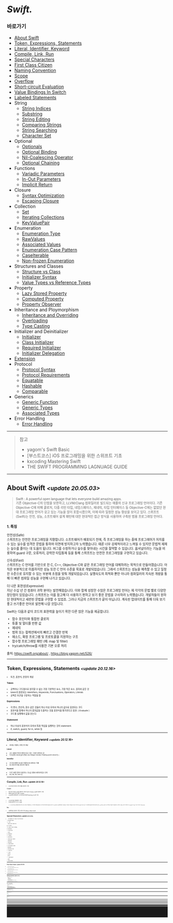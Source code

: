 # *Swift.*

### 바로가기

- [About Swift](#aboutswift)
- [Token, Expressions, Statements](#token)
- [Literal, Identifier, Keyword](#literal)
- [Compile, Link, Run](#compile)
- [Special Characters](#special)
- [First Class Citizen](#citizen)
- [Naming Convention](#naming)
- [Scope](#Scope)
- [Overflow](#overflowoperator)
- [Short-circuit Evaluation](#shortcircuit)
- [Value Bindings In Switch](#valuebindings)
- [Labeled Statements](#labeledstatements)
- String
	* [String Indices](#StringIndices)
	* [Substring](#Substring)
	* [String Editing](#StringEditing)
	* [Comparing Strings](#ComparingStrings)
	* [String Searching](#StringSearching)
	* [Character Set](#CharacterSet)
- Optional
	* [Optionals](#optional)
	* [Optional Binding](#optionalbinding)
	* [Nil-Coalescing Operator](#nil-coalescingoperator)
	* [Optional Chaining](#OptionalChaining)
- Functions
	* [Variadic Parameters](#VariadicParameters)
	* [In-Out Parameters](#In-OutParameters)
	* [Implicit Return](#ImplicitReturn)
- Closure
	* [Syntax Optimization](#SyntaxOptimization)
	* [Escaping Closure](#EscapingClosure)
- Collection
	* [Set](#Set)
	* [Iterating Collections](#IteratingCollections)
	* [KeyValuePair](#KeyValuePair)
- Enumeration
	* [Enumeration Type](#EnumerationType)
	* [RawValues](#RawValues)
	* [Associated Values](#AssociatedValues)	
	* [Enumeration Case Pattern](#EnumerationCasePattern)
	* [CaseIterable](#CaseIterable)
	* [Non-frozen Enumeration](#Non-frozenEnumeration)
- Structures and Classes
	* [Structure vs Class](#structvsclass)
	* [Initializer Syntax](#InitializerSyntax)
	* [Value Types vs Reference Types](#ValueTypesvsReferenceTypes)
- Property
	 * [Lazy Stored Property](#LazyStoredProperty)
	 * [Computed Property](#ComputedProperty)
	 * [Property Observer](#PropertyObserver)
- Inheritance and Ploymorphism
	 * [Inheritance and Overriding](#InheritanceandOverriding)
	 * [Overloading](#Overloading)
	 * [Type Casting](#TypeCasting)
- Initializer and Deinitializer
	 * [Initializer](#Initializer)
	 * [Class Initializer](#ClassInitializer)
	 * [Required Initializer](#RequiredInitializer)
	 * [Initializer Delegation](#InitializerDelegation)
- [Extension](#Extension)
- Protocol
	 * [Protocol Syntax](#ProtocolSyntax)
	 * [Protocol Requirements](#ProtocolRequirements)
	 * [Equatable](#Equatable)
	 * [Hashable](#Hashable)
	 * [Comparable](#Comparable)
- Generics
	 * [Generic Function](#GenericFunction)
	 * [Generic Types](#GenericTypes)
	 * [Associated Types](#AssociatedTypes)
- Error Handling
    * [Error Handling](#ErrorHandling)
---
> 참고
>* yagom's Swift Basic
>* [부스트코스] iOS 프로그래밍을 위한 스위프트 기초
>* kxcoding Mastering Swift
>* THE SWIFT PROGRAMMING LAGNUAGE GUIDE
----

## <a name="aboutswift"></a>About Swift *<small><update 20.05.03><small>*

> Swift : A powerful open language that lets everyone build amazing apps.<br>
기존 Objective-C의 단점을 보완하고, LLVM/Clang 컴파일러로 빌드되는 애플의 신규 프로그래밍 언어이다. 기존 Objective-C에 비해 클로저, 다중 리턴 타입, 네임스페이스, 제네릭, 타입 인터페이스 등 Objective-C에는 없었던 현대 프로그래밍 언어가 갖고 있는 기능을 많이 포함시켰으며, 이에 따라 일정한 성능 향상을 보이고 있다.
스위프트(Swift)는 안전, 성능, 소프트웨어 설계 패턴에 대한 현대적인 접근 방식을 사용하여 구축된 범용 프로그래밍 언어다.

### 1. 특징<br>

안전성(Safe)<br>
스위프트는 안전한 프로그래밍을 지향합니다. 소프트웨어가 배포되기 전에, 즉 프로그래밍을 하는 중에 프로그래머가 저지를 수 있는 실수를 엄격한 문법을 통하여 미연에 방지하고자 노력했습니다. 때론 너무 강제적이라고 느껴질 수 있지만 문법적 제재는 실수를 줄이는 데 도움이 됩니다. 버그를 수정하거나 실수를 찾아내는 시간을 절약할 수 있습니다. 옵셔널이라는 기능을 비롯하여 guard 구문, 오류처리, 강력한 타입통제 등을 통해 스위프트는 안전한 프로그래밍을 구현하고 있습니다.

신속성(Fast)<br>
스위프트는 C 언어를 기반으로 한 C, C++, Objective-C와 같은 프로그래밍 언어를 대체하려는 목적으로 만들어졌습니다.
아직은 부분적으로 미흡하지만 성능 또한 C 언어 수준을 목표로 개발되었습니다.
그래서 스위프트는 성능을 예측할 수 있고 일정한 수준으로 유지할 수 있는 부분에 초점을 맞춰 개발되었습니다.
실행속도의 최적화 뿐만 아니라 컴파일러의 지속된 개량을 통해 더 빠른 컴파일 성능을 구현해 나가고 있습니다.

더 나은 표현성(Expressive)<br>
지난 수십 년 간 컴퓨터 과학 분야는 발전해왔습니다.
이와 함께 성장한 수많은 프로그래밍 언어는 제 각각의 문법 별로 다양한 장단점이 있었습니다.
스위프트는 이를 참고해 더 사용하기 편하고 보기 좋은 문법을 구사하려 노력했습니다. 개발자들이 원하던 현대적이고 세련된 문법을 구현할 수 있었죠.
그러나 지금의 스위프트가 끝이 아닙니다. 계속된 업데이트를 통해 더욱 보기좋고 쓰기좋은 언어로 발전해 나갈 것입니다.

Swift는 다음과 같이 코드의 표현력을 높이기 위한 다른 많은 기능을 제공합니다.<br>
- 함수 포인터와 통합된 클로저
- 튜플 및 멀티플 반환 값
- 제네릭
- 범위 또는 컬렉션에서의 빠르고 간결한 반복
- 메소드, 확장 프로그램 및 프로토콜을 지원하는 구조
- 함수형 프로그래밍 패턴 (예: map 및 filter)
- try/catch/throw를 사용한 기본 오류 처리

출처: https://swift.org/about/ , https://blog.yagom.net/526/

---
## <a name="token"></a>Token, Expressions, Statements *<small><update 20.12.16><small>*
- 토큰, 표현식, 문장의 개념

#### Token

-   공백이나 구두점으로 분리할 수 없는 가장 기본적인 요소, 가장 작은 요소. 원자와 같은 것
-   token의 종류로는 Identifiers, Keywords, Punctuations, Operators, Literals
-   공백은 토큰을 구분하는 역할을 함

#### Expressions

-   각 변수, 연산자, 함수 같은 것들이 하나 이상 모여서 하나의 값으료 표현되는 코드
-   표현식을 통해서 하나의 결과값을 도출하는 것을 표현식을 평가한다고 표현. ( Evaluate )
- 코드를 실행해서 값을 얻는다.

#### Statement

-   하나 이상의 표현식이 모여서 특정 작업을 실행하는 것이 statement.
-   if, switch, guard, for in, while 등

----
## <a name="literal"></a>**Literal, Identifier, Keyword** *<small><update 20.12.16><small>*
- 리터럴, 식별자, 키워드의 개념

#### Literal

- 코드 내에서 의미가 변하지 않고 있는 그대로 사용되는 값
- 각 자료형 Literal 들이 존재 ( ex) Integer Literals, Floating-point Literal 등 )

#### Identifier

- 코드에 포함된 요소를 구별하는데 사용되는 이름
- ex) 변수의 이름, 함수의 이름 등

#### Keyword

- 프로그래밍 언어가 제공하는 기능을 위해서 예약되어있는 단어
- ex) var, let, func 등

---
## <a name="compile"></a>**Compile, Link, Run** *<small><update 20.12.16><small>*
- 소스코드를 작성하고 프로그램을 생성하는 과정

#### Compile
- 텍스트로 작성한 code를 컴퓨터가 이해 가능한 0,1 binary code로 바꿔주는 과정
- 변환에 필요한 프로그램이 compiler
- xcode에서 컴파일러는 소스코드를 분석할 때 warning, error로 구분.

#### Link
- 소스코드들을 연결해주는 과정
- 링크를 담당하는 도구는 Linker

>소스코드를 컴파일하면 바이너리 코드로 변환되고, 거기에 프레임워크나 라이브러리에 포함된 코드가 Link되고 실행파일이 생성됨. 이러한 과정을 하나로 묶어서 build 라고 함. 이 과정에 필요에 따라 정적 분석, unitTest 같은 부가적인 작업이 포함되는 경우도 있음. 여기 까지가 Compile Time 이고 이후는 Runtime

#### Run
- 실행파일을 생성하는 방법 크게 두가지 debug, release mode
---
## <a name="special"></a>**Special Characters** *<small><update 20.12.18><small>*

- 프로그래밍에서 자주 사용되는 특수문자 영문 명칭

! : Exclamation Mark

// ~ : Tilde

` : Grave Accent / Back Tick

@ : At Symbol

// # : Sharp / Pound / Hashtag

$ : Dollar Sign

% : Percent Sign

^ : Carrot

& : Ampersand

// *   : Asterisk

() : Parentheses

// -   Minus Sign / Hyphen

_ : Underscore

= : Equal Sign

[ ] : Square Bracket

{} : Curly Bracket / Brace

\ : Backslash

| : Vertical Bar / Pipe

// ; : Semicolon

// : : Colon

, : Comma

. : Period

<> : Angle Bracket

/ : Slash

? : Question Mark


---
## <a name="citizen"></a>First Class Citizen *<small><update 20.12.18><small>*
- First Class Citizen 주요 특징

1. can be stored in variables and data structures
- 상수와 변수에 저장할 수 있다.
2. can be passed as a parameter to a function
- 파라미터로 전달할 수 있다.
3. can be returned as the result of a function
- 함수에서 리턴할 수 있다.
---
## <a name="naming"></a>Naming Convention *<small><update 20.12.19><small>*
- Naming Convention of Swift

- Camel Case
	* UpperCamelCase
	* lowerCamelCase
- UpperCamelCase 사용하는 경우
	* Class, Structure, Enumeration, Extension, Protocol
- lowerCamelCase 사용하는 경우
	* variable, constant, function, property, method, parameter
---
## <a name="scope"></a>Scope *<small><update 20.12.19><small>*
- 전역범위, 지역범위, 선언된 위치에 따른 접근 가능성 변화

- Global Scope
- Local or Nested Scope

Scope Rules
1. 동일한 범위에 있는 변수와 상수에 접근할 수 있다.
2. 동일한 범위에서는 이전에 선언되어있는 변수와 상수에 접근할 수 있다.
3. local scope 에서는 상위 스코프에 선언되어있는 변수와 상수에 접근할 수 있다.
4. 상위 스코프에서는 하위 스코프에 선언되어있는 변수와 상수에 접근할 수 없다.
5. 서로 다른 범위에 동일한 이름이 존재한다면 가장 인접한 범위에 있는 이름을 사용한다.

---
## <a name="overflow"></a>Overflow Operator *<small><update 20.12.20><small>*

- Swift 는 Operator 에서 Overflow 를 허용하지 않음.
- 그래서 Overflow를 허용해야 하는 상황에서 Overflow Operator 로 따로 처리를 해줘야함.

```swift
let a: Int8 = Int8.max
let b: Int8 = a &+ 1 // -128

let c: Int8 = Int8.min
let d: Int8 = c &- 1 // 127

let e: Int8 = Int8.max &* 2 // -2
```
---
## <a name="shortcircuit"></a>Short-circuit Evaluation *<small><update 20.12.20><small>*
- Swift 가 조건식을 평가하는 방법

```swift
var a = 1
var b = 1

func updateLeft() -> Bool {
    a += 1
    return true
}

func updateRight() -> Bool {
    b += 1
    return true
}

if updateLeft() || updateRight() {
    // 왼쪽이 이미 true 이기 때문에 오른쪽은 리턴하지 않음
    // 따라서 a = 2 , b = 1 의 결과값이 나옴.
    // 이것이 단락 평가 (Short-circuit Evaluation)
}

if updateLeft() && updateRight() {
    // 왼쪽이 false 일 경우 거기서 평가를 끝내고 오른쪽은 리턴하지 않음.
    // 따라서 a = 2, b = 1 의 결과값이 나옴.
}

a
b

```
---
## <a name="valuebindings"></a>Value Bindings In Switch *<small><update 20.12.22><small>*
- switch 문에서의 Value Binding Pattern
- 특정 x, y 값을 각각 다른 case에 정의하고 그 정의된 상수를 또 다른 case에서 사용
```swift
let a = 1
switch a {
case let value where value < 100:
    print(value)
default:
    break
}

let point = (1, 2)
switch point {
case let (x, y):
    print(x, y)
case (let x, let y):
    print(x, y)
case (let x, var y):
    print(x, y)
case let(x, _):
    print(x)
}

let anotherPoint = (2, 0)
switch anotherPoint {
case (let x, 0):
    print("on the x-axis with an x value of \(x)")
case (0, let y):
    print("on the y-axis with a y value of \(y)")
case let (x, y):
    print("somewhere else at (\(x), \(y))")
}
// Prints "on the x-axis with an x value of 2"
```
---
## <a name="labeledstatements"></a>Labeled Statements *<small><update 20.12.25><small>*
- for 문, switch 문등에 lable 이름을 넣어 특정 구문을 실행하는 구문으로 사용이 가능.

```swift
outer: for i in 1...3 {
    print("OUTER LOOP", i)
    
    for j in 1...3 {
        print(" inner loop", j)
        
        break outer
    }
}
//OUTER LOOP 1
// inner loop 1

```
---
## <a name="StringIndices"></a>String Indices *<small><update 20.12.29><small>*
- 문자열 인덱스로 특정 문자의 위치를 표현하는 방법
```swift
let str = "Swift"

let firstCh = str[str.startIndex]
print(firstCh)

let lastCharIndex = str.index(before: str.endIndex) // 정수의 경우 -1로 구할 수 있지만 문자의 경우 이 메소드를 사용해야 함.
let lastCh = str[lastCharIndex]
print(lastCh)

let secondCharIndex = str.index(after: str.startIndex)
let secondCh = str[secondCharIndex]
print(secondCh)

let thirdCharStartIndex = str.index(str.startIndex, offsetBy: 2) // 이 메소드를 사용하면 정수처럼 접근 가능.
let thirdStartCh = str[thirdCharStartIndex]
print(thirdStartCh)

let thirdCharEndIndex = str.index(str.endIndex, offsetBy: -3)
let thirdEndCh = str[thirdCharEndIndex]
print(thirdEndCh)
```
---
## <a name="Substring"></a>Substring *<small><update 20.12.29><small>*
- 문자열을 처리할 때 메모리를 절약하기 위해 사용.
- Substring은 값을 읽기만 할 때는 원본 문자열의 메모리를 공유하고, 값을 변경하는 시점에만 새로운 메모리를 생성.

```swift
let str = "Hello, Swift"
let l = str.lowercased()

var first = str.prefix(1)
first

first.insert("!", at: first.endIndex)
str
first

let newStr = String(str.prefix(1)) // 새로운 메모리 생성

// MARK: 특정 범위 추출
let s = str[..<str.index(str.startIndex, offsetBy: 2)]

str[str.index(str.startIndex, offsetBy: 2)...]

let lower = str.index(str.startIndex, offsetBy: 2)
let upper = str.index(str.startIndex, offsetBy: 5)
str[lower ... upper]
```
---
## <a name="StringEditing"></a>String Editing *<small><update 20.12.31><small>*
- 추가
```swift
// 추가의 경우 append, appending, insert 등이 사용
var str = "Hello"
str.append(", ") // append 는 원본 값을 수정
str

let s = str.appending("Swift") // appending은 새로운 메모리 생성
str
s

s.appending("!!")

"File size is ".appendingFormat("%.1f", 12.3456)

var str2 = "Hello Swift"

str2.insert(contentsOf: ", ", at: str.index(str.startIndex, offsetBy: 5))

if let sIndex = str2.firstIndex(of: "S") {
    str2.insert(contentsOf: "Awesome ", at: sIndex)
}

str2
str2.appending("!!")
```
- 수정
```swift
// 문자열 수정
var str = "Hello, Objective-C"

if let range = str.range(of: "Objective-C") {
    str.replaceSubrange(range, with: "Swift") // replace 의 경우 원본 값 수정
    
    str
}

if let range = str.range(of: "Hello") {
    let s = str.replacingCharacters(in: range, with: "Hi!") // replacing 의 경우 새로운 메모리 생성
    
    s
    str
}

var s = str.replacingOccurrences(of: "Swift", with: "Awesome Swift!")
s = str.replacingOccurrences(of: "swift", with: "Awesome Swift!") // 대소문자 구분함.
s = str.replacingOccurrences(of: "swift", with: "Awesome Swift!", options: [.caseInsensitive]) // 옵션으로 구분 안하게
```
- 삭제
```swift
// 문자열 삭제
var str = "Hello, Awesome Swift!!!"

let lastCharIndex = str.index(before: str.endIndex)
var removed = str.remove(at: lastCharIndex)

removed
str

removed = str.removeFirst()
removed
str

str.removeFirst(2)
str

str.removeLast()
str

str.removeLast(2)
str

if let removeRange = str.range(of: "Awesome") {
    str.removeSubrange(removeRange)
    str
}

str.removeAll() // 파라미터 없이 삭제하면 메모리 공간까지 삭제
str

str.removeAll(keepingCapacity: true) // 메모리 공간을 삭제하지 않음.

str = "Hello, Awesome Swift!!!"

var substr = str.dropLast() // drop 은 원본과 메모리 공유 ( 그래서 타입이 Substring )
str

substr = str.dropLast(3)

substr = str.drop { (ch) -> Bool in
    return ch != ","
}
substr
```
---
## <a name="ComparingStrings"></a>Comparing Strings *<small><update 20.01.02><small>*
- compare, prefix, suffix, 대소문자
```swift
let largeA = "Apple"
let smallA = "apple"
let b = "Banana"

largeA == smallA
largeA != smallA

largeA < smallA
largeA < b
smallA < b

largeA.compare(smallA) == .orderedSame
largeA.compare(smallA) == .orderedAscending
largeA.compare(smallA) == .orderedDescending

largeA.caseInsensitiveCompare(smallA) == .orderedSame

largeA.compare(smallA, options: [.caseInsensitive]) == .orderedSame

let str = "Hello, Swift Programming!"
let prefix = "Hello"
let suffix = "Programming!"

str.hasPrefix(prefix)
str.lowercased().hasPrefix(prefix.lowercased())
str.hasSuffix(suffix)
```
---
## <a name="StringSearching"></a>String Searching *<small><update 20.01.02><small>*
- contains, range, commonPrefix
```swift
let str = "Hello, Swift"

str.contains("Swift")
str.lowercased().contains("swfit")

str.range(of: "Swift")
str.range(of: "swift", options: [.caseInsensitive])

let str2 = "Hello, Programming"
let str3 = str2.lowercased()

var common = str.commonPrefix(with: str2) // 공통된 접두어

common = str.commonPrefix(with: str3)
str.commonPrefix(with: str3, options: [.caseInsensitive])
str3.commonPrefix(with: str, options: [.caseInsensitive])
```
---
## <a name="CharacterSet"></a>Character Set *<small><update 20.01.02><small>*

```swift
let a = CharacterSet.uppercaseLetters

let b = a.inverted

var str = "loRem Ipsum"
var charSet = CharacterSet.uppercaseLetters

if let range = str.rangeOfCharacter(from: charSet) {
    print(str.distance(from: str.startIndex, to: range.lowerBound))
}

if let range = str.rangeOfCharacter(from: charSet, options: [.backwards]) {
    print(str.distance(from: str.startIndex, to: range.lowerBound))
}

str = " A p p l e "
charSet = .whitespaces // 처음과 끝부분의 공백 제거

let trimmed = str.trimmingCharacters(in: charSet) // 문자열에서 해당 옵션에 해당하는 부분 삭제
print(trimmed)

var editTarget = CharacterSet.uppercaseLetters

editTarget.insert("#")
editTarget.insert(charactersIn: "~!@")

editTarget.remove("A")
editTarget.remove(charactersIn: "BCD")

let customCharSet = CharacterSet(charactersIn: "@.")
let email = "userId@example.com"

let components = email.components(separatedBy: customCharSet)
// print -> ["userId", "example", "com"]
```

---
## <a name="optional"></a>Optionals *<small><update 20.12.25><small>*
- 값을 가지지 않아도 되는 형식

```swift
let str: String = "Swift" // Non-Optional
let optionalStr: String? = nil // Optional \(String)

let a: Int? = nil

let b = a // b 의 type => Optional Int

// Forced Unwrapping

var num: Int? = nil

num = 123

print(num!)

num = nil

//print(num!) // fatal error

if num != nil {
    print(num!)
}

num = 123

let before = num // Optional Int
let after = num! // Int
```
- Forced Unwrapping은 매우 위험한 코드이니 특수한 상황이 아닌이상 최대한 사용하면 안된다. ( 값이 없는 경우 앱이 터져버림.)
---
## <a name="optionalbinding"></a>Optional Binding *<small><update 20.12.25><small>*
- 안전한 Unwrapping

```swift
var num: Int? = nil

if let num = num {
    print(num)
} else {
    print("empty")
}

var str: String? = "str"

guard let str = str else {
    fatalError()
}

let a: Int? = 12
let b: String? = "str"

if let num = a, let str = b, str.count < 5 { // 하나라도 바인딩이 실패하면 구문 동작 안함
    print(num, str)
} else {
    fatalError()
}
```
---
## <a name="nil-coalescingoperator"></a>Nil-Coalescing Operator *<small><update 20.12.25><small>*

- 간단한 이항 연산자로 nil 값 피하기

```swift
var msg = ""
var input: String? = "Swift"

if let inputName = input {
    msg = "Hello, " + inputName
} else {
    msg = "Hello, Stranger"
}

print(msg)

var str = "Hello, " + (input != nil ? input! : "Stranger")
print(str)

//input = nil
str = "Hello, " + (input ?? "Stranger")
print(str)

```
---
## <a name="OptionalChaining"></a>Optional Chaining *<small><update 20.12.25><small>*
- 옵셔널을 연달아서 호출하기
- 옵셔널 체이닝의 결과는 항상 옵셔널이다
- 옵셔널 표현식이 하나라도 포함되면 옵셔널로 리턴된다.
- 옵셔널 체이닝에 포함된 표현식 중에서 하나라도 nil을 리턴한다면 나중의 표현식을 평가하지 않고 바로 nil을 리턴한다

```swift
import UIKit

struct Contacts {
    var email: [String : String]?
    var address: String?
    
    func printAddress() {
        return print(address ?? "no address")
    }
}

struct Person {
    var name: String
    var contacts: Contacts?
    
    init(name: String, email: String) {
        self.name = name
        contacts = Contacts(email: ["Home" : email], address: "Seoul")
    }
    
    func getContacts() -> Contacts? {
        return contacts
    }
}

var p = Person(name: "James", email: "swfit@example.com")
let a = p.contacts?.address

var optionalP: Person? = Person(name: "James", email: "swfit@example.com")
let b = optionalP?.contacts?.address
b

optionalP = nil
let c = optionalP?.contacts?.address
c

p.getContacts()?.address

let f: (() -> Contacts?)? = p.getContacts

f?()?.address // 함수나 메소드가 리턴하는 옵셔널 값에 접근할때는 괄호 앞뒤에 ?

let d = p.getContacts()?.printAddress() // optional void

if let _ = p.getContacts()?.printAddress() {
    
}

let e = p.contacts?.email?["Home"]

p.contacts?.email?["Home"]?.count

p.contacts?.address = "Daegu"
p.contacts?.address

optionalP?.contacts?.address = "Daegu"
optionalP?.contacts?.address

---
// optional pattern

let a: Int? = 0

let b: Optional<Int> = 0

if a == nil {
    
}

if a == .none {
    
}

if a == 0 {
    
}

if a == .some(0) {
    
}

if let x = a {
    print(x)
}

if case .some(let x) = a {
    print(x)
}

if case let x? = a {
    print(x)
}

let list: [Int?] = [0, nil, nil, 3, nil, 5]

for item in list {
    guard let x = item else {
        continue
    }
    print(x)
}

for case let x? in list {
    print(x)
}

```
---
## <a name="VariadicParameters"></a>Variadic Parameters *<small><update 20.12.26><small>*
- 하나의 파라미터로 두개이상의 인자를 전달할 수 있다.
- 인자는 배열의 형태로 전달 된다.
- 가변 파라미터는 개별 함수마다 하나씩만 선언할 수 있음.
- 가변 파라미터는 기본값을 가질 수 없음.

```swift
func printSum(of nums: Int...) {
    var sum = 0
    for num in nums {
        sum += num
    }
    print(sum)
}

printSum(of: 1, 2, 3)
printSum(of: 1, 2, 3, 4, 5)
```
---
## <a name="In-OutParameters"></a>In-Out Parameters *<small><update 20.12.26><small>*
- copyIn, copyOut 방식으로 동작
- 함수 내부에서 값을 변경할 수 있음.
- 상수, 리터럴, 기본 값, 가변 파라미터 불가

```swift
var num1 = 12
var num2 = 34

func swapNumber(_ a: inout Int, with b: inout Int) {
    let tmp = a
    a = b
    b = tmp
}

num1
num2

swapNumber(&num1, with: &num2)

num1 // 34
num2 // 12
```
---
## <a name="ImplicitReturn"></a>Implicit Return *<small><update 20.12.27><small>*
- 함수안의 하나의 포현식만 있는 경우 return을 생략 해줘도 된다.
- closure, method, subscript 등에서도 동일하게 사용

```swift
func add(a: Int, b: Int) -> Int {
	// return a + b Explicit Return
    a + b	// Implicit Return
    // print(a + b) 표현식이 두개 이상인 경우 에러
}

add(a: 1, b: 2)
```
---
## <a name="SyntaxOptimization"></a>Syntax Optimization *<small><update 20.12.28><small>*
- Swift는 최대한 단순하게 작성하는 것을 선호.
- 문법 최적화 규칙
1. 파라미터와 리턴형을 생략할 수 있다.
2. 파라미터 이름은 인자 이름 축약 (Shorthand Arguments Names)로 대체 ( 이 경우 파라미터 이름과 in keyward는 생략 )
3. 단일 리턴문인 경우 Implicit Return ( return keyward 생략 )
4. 인라인 클로저에서 후위 클로저로 변경
5. 괄호 사이에 파라미터가 더이상 없다면 괄호를 생략

```swift
let products = [
   "MacBook Air", "MacBook Pro",
   "iMac", "iMac Pro", "Mac Pro", "Mac mini",
   "iPad Pro", "iPad", "iPad mini",
   "iPhone Xs", "iPhone Xr", "iPhone 8", "iPhone 7",
   "AirPods",
   "Apple Watch Series 4", "Apple Watch Nike+"
]

var proModels = products.filter { (name: String) -> Bool in
    return name.contains("pro")
}

products.filter {
    $0.contains("pro")
}

proModels.sort { (lhs: String, rhs: String) -> Bool in
    return lhs.caseInsensitiveCompare(rhs) == .orderedDescending
}

proModels.sort {
    $0.caseInsensitiveCompare($1) == .orderedDescending
}
```
---
## <a name="EscapingClosure"></a>Escaping Closure *<small><update 20.12.28><small>*
- 시작 시점과 종료 시점이 특정되지 않음.
- 함수가 종료 된 뒤에 closure를 실행하려면 escaping 해줘야 함.

```swift
// Non Escaping
func performNonEscaping(closure: () -> ()) {
    print("start")
    closure()
    print("end")
}

performNonEscaping {
    print("closure")
}

// Escaping
func performEscaping(closure: @escaping () -> ()) {
    print("start")
    
    var a = 12
    
    DispatchQueue.main.asyncAfter(deadline: .now() + 3) {
        closure()
        a = 13
        print(a)
    }
    
    print("end")
}

performEscaping {
    print("closure")
}
```
---
## <a name="Set"></a>Set *<small><update 21.01.12><small>*
- 검색속도가 중요한 경우에 배열대신 사용
- 배열과 달리 인덱스를 사용하지않고, 정렬되어있지 않음.
- 중복된 요소를 허용하지않음.
- Hashing 알고리즘을 사용하기 때문에 속도가 빠름

```swift
let set: Set<Int> = [1, 2, 2, 3, 3, 3]
set.count

set.contains(1)

var words = Set<String>()

var insertResult = words.insert("Swift")
insertResult.inserted // true
insertResult.memberAfterInsert

insertResult = words.insert("Swift")
insertResult.inserted // false
insertResult.memberAfterInsert

var updateResult = words.update(with: "Swift")
updateResult

updateResult = words.update(with: "Apple")
updateResult // nil -> nil로 리턴되면 insert, 값으로 리턴되면 update

var value = "Swift"
value.hashValue

updateResult = words.update(with: value)
updateResult

value = "Hello"

updateResult = words.update(with: value)
updateResult

struct SampleData: Hashable {
    var hashValue: Int = 123
    var data: String
    
    init(_ data: String) {
        self.data = data
    }
    
    static func == (lhs: SampleData, rhs: SampleData) -> Bool {
        return lhs.hashValue == rhs.hashValue
    }
}

var sampleSet = Set<SampleData>()
// 새로운 요소로 추가
var data = SampleData("Swift")
data.hashValue

var r = sampleSet.insert(data)
r.inserted
r.memberAfterInsert
sampleSet

data.data = "Hello"
data.hashValue

r = sampleSet.insert(data)
r.inserted
r.memberAfterInsert
sampleSet // data -> "Swift"

sampleSet.update(with: data)
sampleSet // data -> "Hello" 로 update

var a: Set = [1, 2, 3, 4, 5, 6, 7, 8, 9]
var b: Set = [1, 3, 5, 7, 9]
var c: Set = [2, 4, 6, 8, 10]
let d: Set = [1, 7, 5, 9, 3]

// 부분집합, 진부분집합
a.isSubset(of: a) // 부분집합
a.isStrictSubset(of: a) // 진부분집합

b.isSubset(of: a)
b.isStrictSubset(of: a)

// 상위집합
a.isSuperset(of: a)
a.isStrictSuperset(of: a)

a.isSuperset(of: b)
a.isStrictSuperset(of: b)

a.isSuperset(of: c)
a.isStrictSuperset(of: c)

// 교집합
a.isDisjoint(with: b) // false 일 경우에 교집합.
a.isDisjoint(with: c)
b.isDisjoint(with: c)

// 집합연산
a = [1, 2, 3, 4, 5, 6, 7, 8, 9]
b = [1, 3, 5, 7, 9]
c = [2, 4, 6, 8, 10]

// 합집합
var result = b.union(c)

result = b.union(a)

b.formUnion(c) // 원본 변경

a = [1, 2, 3, 4, 5, 6, 7, 8, 9]
b = [1, 3, 5, 7, 9]
c = [2, 4, 6, 8, 10]

// 교집합
result = a.intersection(b)
result = c.intersection(b)

a.formIntersection(b)

b.formIntersection(c)

a = [1, 2, 3, 4, 5, 6, 7, 8, 9]
b = [1, 3, 5, 7, 9]
c = [2, 4, 6, 8, 10]

// 여집합
result = a.symmetricDifference(b)
result = c.symmetricDifference(b)

a.formSymmetricDifference(b)

a = [1, 2, 3, 4, 5, 6, 7, 8, 9]
b = [1, 3, 5, 7, 9]
c = [2, 4, 6, 8, 10]

// 차집합
result = a.subtracting(b)
a.subtract(b) // 원본 변경

```

---
## <a name="IteratingCollections"></a>Iterating Collections *<small><update 21.01.13><small>*
- collection 열거
- for-in 과 forEach 의 차이점?
- for-in은 Swift가 제공하는 built-in 함수
- forEach는 collection에서 제공하는 기능이며 closure 방식으로 사용
- 그렇기 때문에, forEach는 break, continue 문 사용 불가
- forEach 에서 클로저 내 return을 사용하는 경우, 밖의 스코프에는 영향을 주지 않고 오직 현재 호출 클로저만 빠져나간다

```swift
// for-in
var arr = [1, 2, 3]
for num in arr {
    print(num)
}

var set: Set = [1, 2, 3]
for num in set.sorted() {
    print(num)
}

var dict = ["A" : 1, "B" : 2, "C" : 3]
for (key, value) in dict.sorted(by: < ) {
    print(key, value)
}

// forEach
arr.forEach { (num) in
    print(num)
}

set.forEach { (num) in
    print(num)
}

dict.forEach { (elem) in
    print(elem.key, elem.value)
}

func withForIn() {
    print(#function)
    for num in arr {
        print(num)
    }
    break
    return
}

func withForEach() {
    print(#function)
    arr.forEach { (num) in
        print(num)
    }
    
    return
}

withForIn()
withForEach()
```
---
## <a name="KeyValuePair"></a>KeyValuePair *<small><update 21.01.14><small>*
- Swift가 제공하는 경량 collection
- 딕셔너리에서 키값은 반드시 해셔블 프로토콜을 채용한 타입만 사용해야함, 동일한 키를 한번만 저장할 수 있음, 정렬 x
- 키형식의 제한이 없음. 동일한 키를 두번이상 저장하는것도 가능, 저장한 순서를 유지, 접근할 때 키로 접근하는 딕셔너리와 달리 인덱스로 접근.
- 순서가 중요한 경우에 딕셔너리대신 사용 ( 그냥 딕셔너리 쓰고 소트하면 되지 않낭? )

```swift
let words: KeyValuePairs = ["A" : "Apple", "B" : "Banana", "C": "City"]

words[0]
words[0].key
words[0].value

for elem in words {
    print(elem)
}

words.forEach { (elem) in
    print(elem)
}
```
----
## <a name="EnumerationType"></a>Enumeration Type *<small><update 21.01.21><small>*
- 열거형은 독립적인 자료형
- 열거형은 코드의 가독성과 안전성을 높여줌

```swift
enum Alignment {
    case left
    case right
    case center
}

Alignment.left

var textAlignment = Alignment.center

textAlignment = .right

switch textAlignment {
case .left:
    print("left")
case .right:
    print("left")
case .center:
    print("left")
}
```
---
## <a name="RawValues"></a>RawValues *<small><update 21.01.21><small>*
- enum에 원시값을 지정해줄 수 있음

```swift
enum Alignment: Int {
    case left
    case right = 100
    case center
}

Alignment.left.rawValue
Alignment.right.rawValue
Alignment.center.rawValue

// Alignment.left.rawValue = 10 // 원시값은 immutable

Alignment(rawValue: 0) // left
Alignment(rawValue: 200) // nil

enum Weekday: String {
    case sunday
    case monday = "MON"
    case tuesday
    case wednesday
}

Weekday.sunday.rawValue
Weekday.monday.rawValue


enum ControlChar: Character { // 원시값을 Character로 지정한 경우에는 반드시 원시값을 지정해줘야함.
    case tab = "\t"
    case newLine = "\n"
}

```
---
## <a name="AssociatedValues"></a>Associated Values *<small><update 21.01.21><small>*
- 연관 값을 사용하는 Enum case

```swift
enum VideoInterface {
    case dvi(width: Int, height: Int)
    case hdmi(Int, Int, Double, Bool)
    case displayPort(CGSize)
}

var input = VideoInterface.dvi(width: 2048, height: 1536)


switch input {
case .dvi(width: 2048, height: 1536):
    print("dvi 2048 x 1536")
case .dvi(width: 2048, _):
    print("dvi 2048 x Any")
case .dvi:
    print("dvi")
case .hdmi(let width, let height, let version, let audioEnabled):
    print("hdmi \(width) x \(height) version: \(version) audioEnabled: \(audioEnabled)")
case let .displayPort(size):
    print("dp \(size)")
}

input = .hdmi(1, 1, 1, true)
```
---
## <a name="EnumerationCasePattern"></a>Enumeration Case Pattern *<small><update 21.01.21><small>*

- 조건문과 반복문에서 연관 값을 매칭

```swift
enum Transportaion {
    case bus(number: Int)
    case taxi(company: String, number: String)
    case subway(lineNumber: Int, express: Bool)
}

var tpt = Transportaion.bus(number: 7)

switch tpt {
case .bus(let n):
    print(n)
case .taxi(let c, var n):
    print(c, n)
case let .subway(l, e):
    print(l, e)
}

tpt = Transportaion.subway(lineNumber: 2, express: false)

if case let .subway(2, express) = tpt { // 2호선 인지 확인하고 급행인지 아닌지 분기해주는 코드
    if express {
        
    } else {
        
    }
}

if case .subway(_, true) = tpt {
    print("express")
}

let list = [
    Transportaion.subway(lineNumber: 2, express: false),
    Transportaion.bus(number: 402),
    Transportaion.subway(lineNumber: 7, express: true),
    Transportaion.taxi(company: "SeoulTaxi", number: "1234")
]

for case let .subway(n, _) in list {
    print("1. subway \(n)")
}

for case let .subway(n, true) in list {
    print("2. subway \(n)")
}

for case let .subway(n, true) in list where n == 2 {
    print("3. subway \(n)")
}
```
---

## <a name="CaseIterable"></a>CaseIterable *<small><update 21.01.21><small>*

- 모든 case를 열거할 수 있게 도와주는 CaseIterable 프로토콜

```swift
enum Weekday: Int, CaseIterable { // CaseIterable protocol 을 채택할 경우, Allcases라는 collection 프로퍼티가 생성됨.
   case sunday
   case monday
   case tuesday
   case wednesday
   case thursday
   case friday
   case saturday
}

let rnd = Int.random(in: 0...Weekday.allCases.count)

Weekday(rawValue: rnd)

Weekday.allCases.randomElement()

for w in Weekday.allCases {
    print(w)
}
```

---
## <a name="Non-frozenEnumeration"></a>Non-frozen Enumeration *<small><update 21.01.21><small>*
- 새로운 case를 안전하게 처리
- default 앞에 @unknown 을 붙여주는 경우에 케이스 처리가 안된 부분이 있을 경우 경고 처리를 해줄 수 있음

```swift
enum ServiceType {
    case onlineCourse
    case offlineCamp
    case onlineCamp
    case seminar
}

let selectedType = ServiceType.onlineCourse

switch selectedType {
case .onlineCourse:
    print("send online course email")
case .offlineCamp:
    print("send offline camp email")
case .onlineCamp:
    print("send online camp email")
@unknown default:
    break
}
```
---
## <a name="structvsclass"></a>Structure 와 Class의 차이 *<small><update 21.01.21><small>*
1. Custom Data Type을 만들기 위해 필요한 Enumeration, Structure, Class
2. Structure, class 모두 멤버변수로 property, method, initializer, subscript, extension, protocol 가능
3. Structure는 Value Type 이며 Stack에 저장.
4. Class는 Reference Type 이며 Heap에 저장.
5. Structure는 Deinitializer, Inheritance, Reference Counting 이 불가하지만 Class 는 모두 가능
6. 값 형식인 Struct에서 속성을 바꾸는 메소드를 구현할 때에는 반드시 mutating으로 선언해야함.
>예시
```swift
struct PersonStruct {
    var firstName: String
    var lastName: String
    
    init(firstName: String, lastName: String) {
        self.firstName = firstName
        self.lastName = lastName
    }
    
    var fullName: String { // computed property
        return "\(firstName) \(lastName)"
    }
    
    mutating func uppercaseName() { // property 를 변경하려면 mutating
        firstName = firstName.uppercased()
        lastName = lastName.uppercased()
    }
}

class PersonClass {
    var firstName: String
    var lastName: String
    
    init(firstName: String, lastName: String) { // class 객체를 생성할때 사용하는 생성함수 init
        self.firstName = firstName // parm과 똑같을경우 self.
        self.lastName = lastName
    }
    
    var fullName: String {
        return "\(firstName) \(lastName)"
    }
    
    func uppercaseName() {  // class에선 mutating 사용하지 않음
        firstName = firstName.uppercased()
        lastName = lastName.uppercased()
    }
}

var personStruct1 = PersonStruct(firstName: "Mino", lastName: "Jo")
var personStruct2 = personStruct1

var personClass1 = PersonClass(firstName: "Mino", lastName: "Jo")
var personClass2 = personClass1

personStruct2.firstName = "Minjin"
personStruct1.firstName // = Mino // Struct는 값 타입이기 때문에
personStruct2.firstName // = Minjin // 기존의 데이터 값을 복사해서 새로운 데이터를 만듦.


personClass2.firstName = "Minjin"
personClass1.firstName // = Minjin // Class는 참조 타입이기 때문에
personClass2.firstName // = Minjin // 첫 데이터를 참조해서 그 데이터에 덮어 씌움.


personClass2 = PersonClass(firstName: "Babo", lastName: "Jo")
personClass1.firstName // = Minjin
personClass2.firstName // = Babo


personClass1 = personClass2
personClass1.firstName // = Babo
personClass2.firstName // = Babo
```

### struct 를 사용해야할 경우
1. 두 object를 "같다, 다르다" 로 비교해야 하는 경우
2. copy 된 각 객체들이 독립적인 상태를 가져야 하는 경우
3. 코드에서 오브젝트의 데이터를 여러 스레드 걸쳐 사용할 경우 ( 안전하게 사용 가능 )

### class 를 사용해야할 경우
1. 두 object의 인스턴스 자체가 같음을 확인해야 할때
2. 하나의 객체가 필요하고, 여러 대상에 의해 접근되고 변경이 필요한 경우

>일단 struct로 쓰자. 그리고 나서 class를 사용해야할 경우 class로 포팅하자.
swift는 struct를 좋아한다.

---

## <a name="InitializerSyntax"></a>Initializer Syntax *<small><update 21.01.21><small>*

```swift
class Position {
    var x: Double
    var y: Double
    
    init() { // 생성자는 속성 초기화가 가장 중요한 규칙.
        x = 0.0
        y = 0.0
    }
    
    init(value: Double) {
        x = value
        y = value
    }
}

let a = Position() // 인스턴스 생성
a.x // 0으로 초기화
a.y

let b = Position(value: 100)
b.x
b.y
```

---

## <a name="LazyStoredProperty"></a>Lazy Stored Property *<small><update 21.01.21><small>*

- 지연 저장 속성
- lazy 변수는 처음 사용되기 전까지는 연산이 되지 않는다.
- struct와 class에서만 사용 가능
- Computed Property에는 lazy 키워드 사용 불가 ( 처음 사용될 때 메모리에 값을 올리고 그 이후 부터는 계속해서 메모리에 올라온 값을 사용. 사용할때 마다 값을 연산하여 사용하는 computed property에서는 사용할 수 없음. )
- lazy에 어떤 특별한 연산을 통해 값을 넣어주기 위해서는 코드 실행 블록인 closure를 사용


```swift
struct Image {
    init() {
        print("New Image")
    }
}

struct BlogPost {
    let title: String = "Title"
    let content: String = "Content"
    lazy var attachment: Image = Image()
    
    let date: Date = Date()
    
    lazy var formattedDate: String = {
        let f = DateFormatter()
        f.dateStyle = .long
        f.timeStyle = .medium
        return f.string(from: date)
    }()
}

var post = BlogPost()
post.attachment
post.date
```

---
## <a name="ComputedProperty"></a>Computed Property *<small><update 21.01.21><small>*

- 계산 속성
- 수학적 계산이 아니라 다른 속성을 기반으로 속성값이 결정된다는 의미
- Stored Property는 값을 저정할 메모리 공간을 가지고 있음
- Computed Property는 값을 지정할 메모리 공간을 가지고 있지 않음
- 다른 속성에 저장된 값을 읽어서 필요한 계산을 실행한 다음에 리턴하거나, 속성으로 전달된 값을 다른 속성에 저장.

```swift
class Person {
    var name: String
    var yearOfBirth: Int
    
    init(name: String, year: Int) {
        self.name = name
        self.yearOfBirth = year
    }
    
    var age: Int {
        get {
            let calender = Calendar.current
            let now = Date()
            let year = calender.component(.year, from: now)
            return year - yearOfBirth
        }
        set {
            let calender = Calendar.current
            let now = Date()
            let year = calender.component(.year, from: now)
            yearOfBirth = year - newValue
        }
    }
    
}

let p = Person(name: "Mino", year: 1996)
p.age

p.age = 50
p.yearOfBirth
```

---

## <a name="PropertyObserver"></a>Property Observer *<small><update 21.01.21><small>*

- 프로퍼티 값이 변경되기 직전, 직후를 감지
- 프로퍼티 옵저버를 사용하기 위해서는 프로퍼티의 값이 반드시 초기화 되어 있어야 함.

```swift
class Size {
    var width = 0.0 {
        willSet {
            print(width, "=>", newValue)
        }
        didSet {
            print(oldValue, "=>", width)
        }
    }
}

let s = Size()
s.width = 123
```

---

## <a name="InheritanceandOverriding"></a>Inheritance and Overriding *<small><update 21.01.22><small>*

- class에서 상속을 통해 Super Class로부터 멤버를 상속
- final class는 상속이 금지된 class이므로 상속 불가
- Super Class로부터 상속한 멤버를 재정의 -> Overriding
- Overriding이 가능한 대상은 methods, properties, subscripts, initializers
- Super Class를 기반으로 하는 방법과 아예 새롭게 재정의 하는 방법이 있음.

```swift
class Figure {
    var name = "UnKnown"
    
    init(name: String) {
        self.name = name
    }
    
    func draw() {
        print("draw \(name)")
    }
}

class Circle: Figure {
    var radius = 0.0
}

let c = Circle(name: "Circle")
c.radius
c.name
c.draw()

final class Rectangle: Figure { // final class는 상속이 금지된 class
    var widht = 0.0
    var height = 0.0
}

// class Square: Rectange { //error
//
//}

----
// Overriding

class Figure {
    var name = "Unknown"
    
    init(name: String) {
        self.name = name
    }
    
    func draw() {
        print("draw \(name)")
    }
}

class Circle: Figure {
    var radius = 0.0
    
    var diameter: Double {
        return radius * 2
    }
    
    //    override func draw() { // Super Class 를 무시하고 새롭게 구현
    //        print("Overriding \(name)")
    //    }
    
    override func draw() { // Super Class 를 기반으로 구현
        super.draw()
        print("Overriding \(name)")
    }
}

let c = Circle(name: "Circle")
c.draw()

class Oval: Circle {
    override var radius: Double {
        willSet {
            print(newValue)
        }
        didSet {
            print(oldValue)
        }
    }
    
    override var diameter: Double { // 읽기 전용 프로퍼티 상속은 읽기만 가능, 프로퍼티 옵저버도 불가
        get {
            return super.diameter
        }
        set {
            super.radius = newValue / 2
        }
    }
}


```

---

## <a name="Overloading"></a>Overloading *<small><update 21.01.22><small>*

- Overriding은 상속된 멤버를 현재 클래스에 적합하게 다시 구현할떄 사용
- Overloading은 하나의 형식에서 동일한 이름을 가진 다수의 멤버를 구현할때 사용
- 스위프트는 Overloading을 지원함. 그렇기 때문에 이름이 같아도 자료형이 다르면 다른것으로 인식
- 함수, 메소드, 서브스크립트, 생성자 -> Overloading을 지원
- Overloading Rule #1 - 함수 이름이 동일하면 파라미터 수로 식별
- Overloading Rule #2 - 함수 이름, 파라미터 수가 동일하면 파라미터 자료형으로 식별
- Overloading Rule #3 - 함수 이름, 파라미터가 동일하면 Argument Label로 식별
- Overloading Rule #4 - 함수 이름, 파라미터, Argument Label이 동일하면 리턴형으로 식별 // 리턴형으로 식별은 가급적이면 안하는게 좋음

```swift
func process(value: Int) {
    print("Int")
}

func process(value: String) {
    print("String")
}

func process(value: String, anotherValue: String) {
    
}

func process(_ value: String) {
    print("str")
}

func process(value: Double) -> Int {
    return Int(value)
}

func process(value: Double) -> String? {
    return String(value)
}

process(value: 0)
process(value: "")
process("str")

var results: Int = process(value: 1234)

struct Rectangle {
    func area() -> Double {
        return 0.0
    }
    
    static func area() -> Double {
        return 1
    }
}

let r = Rectangle()
r.area()
Rectangle.area()
```

---
## <a name="TypeCasting"></a>Type Casting *<small><update 21.01.22><small>*

- 타입캐스팅은 인스턴스의 타입을 확인하거나, 인스턴스의 타입을 슈퍼클래스 또는 서브클래스 타입처럼 다루기위해 사용

```swift
class Figure {
   let name: String
   
   init(name: String) {
      self.name = name
   }
   
   func draw() {
      print("draw \(name)")
   }
}

class Triangle: Figure {
   override func draw() {
      super.draw()
      print("🔺")
   }
}

class Rectangle: Figure {
   var width = 0.0
   var height = 0.0
   
   override func draw() {
      super.draw()
      print("⬛️ \(width) x \(height)")
   }
}

class Square: Rectangle {
   
}

class Circle: Figure {
   var radius = 0.0
   
   override func draw() {
      super.draw()
      print("🔴")
   }
}

// Type Check Operator
// type check는 Runtime에서 확인

let num = 123

num is Int
num is Double
num is String

let t = Triangle(name: "Triangle")
let r = Rectangle(name: "Rect")
let s = Square(name: "Square")
let c = Circle(name: "Circle")

r is Rectangle
r is Figure
r is Square

// Compile Time Cast
var upcasted: Figure = s
let nsstr = "str" as NSString
upcasted = s as Figure

// Runtime Cast
upcasted as? Square // Conditional Cast
upcasted as! Square // Forced Cast -> 느낌표는 최대한 사용 금지
upcasted as? Rectangle
upcasted as! Rectangle

upcasted as? Circle // nil
//upcasted as! Circle // crash

if let c = upcasted as? Circle {
    
}

let list = [t, r, s, c] // 가장 인접한 Super Class인 Figure Class 로 upcasting

for item in list {
    item.draw() // 다형성 Polymorphism -> 업캐스팅 되어있는 인스턴스를 통해서 메소드를 호출하더라도 실제 형식에서 오버라이딩한 메소드가 호출된다.
    
    if let c = item as? Circle {
        c.radius
    }
}
```

---

## <a name="Initializer"></a>Initializer *<small><update 21.01.22><small>*

```swift
class Position {
    var x = 0.0
    var y: Double // 기본값이 없을경우 init 해줘야함
    var z: Double? // 옵셔널은 기본값이 없을경우 기본으로 nil로 초기화
    
    init() {
        y = 0.0
    }
    
    // 평소에 init을 안해도 되는 부분은 Compiler에서 Default Initializer를 제공하기 때문.
}

let p = Position()

class SizeObj {
    var width = 0.0
    var height = 0.0
    
    init(width: Double, height: Double) {
        self.width = width
        self.height = height
    }
    
    convenience init(value: Double) {
        self.init(width: value, height: value) // 이런식으로 다른 initializer를 호출하는것은 Initializer Delegation
    }
}

struct SizeValue {
    var width = 0.0
    var height = 0.0
}

let s = SizeValue()
SizeValue(width: 1.2, height: 3.4) // Memberwise Initializer
// 구조체에서 직접 Initializer를 구현할경우 더이상 사용할 수 없음.
// 그래서 Default Initializer 처럼 sturct는 Memberwise Initializer를 제공함
```

---
## <a name="ClassInitializer"></a>Class Initializer *<small><update 21.01.25><small>*
- class에서 사용하는 Initializer는 지정 생성자와 간편 생성자로 나뉨. ( Designated Initializer, Convenience Initializer )
- class의 메인 Initializer는 Designated Initializer. ( 클래스가 가진 모든 속성을 초기화 )
- Convenience Initializer는 다양한 초기화 방법을 구현하기 위한 유틸리티 성격을 지님.

```swift
class Position {
    var x: Double
    var y: Double
    // Designated Initializer
    init(x: Double, y: Double) {
        self.x = x
        self.y = y
    }
    // Convenience Initializer
    convenience init(x: Double) {
        self.init(x: x, y: 0.0)
    }
}

class Figure {
    var name: String
    
    init(name: String) {
        self.name = name
    }
    
    func draw() {
        print("draw \(name)")
    }
    
    convenience init() {
        self.init(name: "UnKnown")
    }
}

// initailizer inheritance
class Rectangle: Figure {
    var width: Double = 0.0
    var height: Double = 0.0
    
    init(name: String, width: Double, height: Double) {
        self.width = width
        self.height = height
        super.init(name: name)
    }
    
    override init(name: String) {
        width = 0
        height = 0
        super.init(name: name)
    }
    
    convenience init() { // convenience는 오버라이딩이란 개념이 적용되지 않음.
        self.init(name: "UnKnown")
    }
}
```
---

## <a name="RequiredInitializer"></a>Required Initializer *<small><update 21.01.25><small>*

- 서브클래스에서 반드시 동일한 이니셜라이저를 구현 하도록 해주는 생성자.

```swift
class Figure {
    var name: String
    
    required init(name: String) {
        self.name = name
    }
    
    func draw() {
        print("draw \(name)")
    }
}

class Rectangle: Figure {
    var width = 0.0
    var height = 0.0
    
    init() {
        width = 0.0
        height = 0.0
        super.init(name: "unknown")
    }
    
    required init(name: String) {
        width = 0.0
        height = 0.0
        super.init(name: name)
        fatalError("init(name:) has not been implemented")
    }
    
}
```

---

## <a name="InitializerDelegation"></a>Initializer Delegation *<small><update 21.01.27><small>*

- Initializer Delegation은 초기화 코드에서 중복을 최대한 제거하고, 모든 속성을 효율적으로 초기화하기 위해서 사용.
- 값형식과 참조형식에서 서로 다른 규칙으로 구현
- Initializer Delegation Rules
1. designated 생성자는 반드시 슈퍼 클래스의 designated 생성자를 호출해야 한다.
2. convenience 생성자는 반드시 같은 클래스의 다른 생성자를 호출 해야한다.
3. Convenience 생성자를 호출 했을 때 최종적으로는 반드시 designated 생성자가 호출 되어야 한다.

```swift
struct Size {
    var width: Double
    var height: Double
    
    init(w: Double, h: Double) {
        width = w
        height = h
    }
    
    init(value: Double) { // Initializer Delegation 첫번째 이니셜라이저에게 위임, 유지보수가 쉬워짐.
        self.init(w: value, h: value)
    }
}

class Figure {
    let name: String
    
    // delegate across
    init(name: String) { // designated
        self.name = name
    }
    
    convenience init() {
        self.init(name: "unknown")
    }
}

class Rectangle: Figure {
    var width = 0.0
    var height = 0.0
    
    //Rule1(Delegate Up)
    init(n: String, w: Double, h: Double) {
        width = w
        height = h
        super.init(name: n)
    }
    
    convenience init(value: Double) {
        self.init(n: "rect", w: value, h: value)
    }
}

class Squre: Rectangle { //delegated up 불가
    convenience init(value: Double) {
        self.init(n: "squre", w: value, h: value)
    }
    
    convenience init() {
        self.init(value: 0.0)
    }
}

```

---

## <a name="Extension"></a>Extension *<small><update 21.01.27><small>*

- 이름 그대로 형식을 확장하는데 사용
- 확장 가능한 것 : Class / Structure / Enumeration / Protocol
- 멤버를 추가하는 것은 가능 하지만, 기존 멤버를 오버라이딩 하는 것은 불가능(상속을 통해 서브클래싱 해야됨)

#### Extension Syntax
```swift
struct Size {
    var width = 0.0
    var height = 0.0
}

extension Size {
    var area: Double {
        return width * height
    }
}
 
let s = Size()
s.width
s.height
s.area
 
extension Size: Equatable {
    //비교 연산
    public static func == (lhs: Size, rhs: Size) -> Bool {
        return lhs.width == rhs.width && lhs.height == rhs.height
    }
}
```

```swift
// Adding Properties

//Date 형식에 년도를 리턴하는 속성 추가
extension Date {
    var year: Int {
        let cal = Calendar.current
        return cal.component(.year, from: self)
    }
    var month: Int {
        let cal = Calendar.current
        return cal.component(.month, from: self)
    }
}
 
//let today = Date()
//today.year
//today.month

//Double 형식에 라디안/디그리 변환 속성 추가
extension Double {
    var radianValue: Double {
        return (Double.pi * self) / 180.0
    }
 
    var degreeValue: Double {
        return self * 180.0 / Double.pi
    }
}
 
let dv = 45.0
dv.radianValue
dv.radianValue.degreeValue

// Adding Methods

//Double 형식에 화씨/섭씨 온도 변환 메소드 추가
extension Double {
    func toFahrenheit() -> Double {
        return self * 9 / 5 + 32
    }
 
    func toCelsius() -> Double {
        return (self - 32) * 5 / 9
    }
 
    static func converToFahrenheit(from celsius: Double) ->
        Double {
            return celsius.toFahrenheit()
    }
 
    static func converToCelsius(from fahrenheit: Double) ->
        Double {
            return fahrenheit.toCelsius()
    }
}
 
let c = 30.0
c.toFahrenheit() //화씨 변환
 
Double.converToFahrenheit(from: 30.0)
 
//Date 형식에 문자열 포멧팅 메소드 추가
extension Date {
    func toString(format: String = "yyyyMMdd") ->
        String {
            let privateFormatter = DateFormatter()
            privateFormatter.dateFormat = format
            return privateFormatter.string(from: self)
    }
}
 
let today = Date()
today.toString()
 
today.toString(format: "MM/dd/yyyy")
 
//String 형식에 랜덤 문자열 생성 메소드 추가
//지정된 길이의 랜덤 문자열 생성을 스트링 형식에 추가
extension String {
    static func random(length: Int, characterIn chars:
        String =
        "abcdefghijklmnopqrstuvwxyzABCDEFGHIJZ1234567890") -> String {
        var randomString = String()
        randomString.reserveCapacity(length) //지정 길이만큼의 리소스 확보
 
        for _ in 0 ..< length {
            guard let char = chars.randomElement() else {
                continue
            }
 
            randomString.append(char)
        }
 
        return randomString
    }
}
 
String.random(length: 5)

// Adding Initializer

//Date 형식에 년,월,일로 초기화 하는 생성자 추가
extension Date {
    init?(year: Int, month: Int, day: Int) {
        let cal = Calendar.current
        var comp = DateComponents()
        comp.year = year
        comp.month = month
        comp.day = day
 
        guard let date = cal.date(from: comp) else {
            return nil
        }
        self = date //셀프로 초기화
    }
}
 
Date(year: 2014, month: 4, day: 16)
 
 
//UIColor 클래스에 RGB 파라미터를 받는 생성자 추가
extension UIColor {
    convenience init(red: Int, green: Int, blue: Int) {
        self.init(red: CGFloat(red) / 255, green: CGFloat(green) / 255,
                  blue: CGFloat(blue) / 255, alpha: 1.0)
    }
}
 
UIColor(red: 0, green: 0, blue: 255)
 
struct Size2 {
    var width = 0.0
    var height = 0.0
 
}

extension Size2 {
    // extenstion 으로 초기화 해주면 기본 생성자와 함께 사용가능하다 
    init(value: Double) {
        width = value
        height = value
    }
}
Size2()
Size2(width: 12, height: 34)

// Adding Subscript

//String 형식에 정수 인덱스를 처리하는 서브스크립트 추가
extension String {
    subscript(idx: Int) -> String? {
        guard (0 ..< count).contains(idx) else {
            return nil
        }
 
        let target = index(startIndex, offsetBy: idx)
        return String(self[target])
    }
}
 
let str = "Swift"
str[1]
str[100]
 
//Date 형식에 컴포넌트를 리턴하는 서브스트립트 추가
extension Date {
    subscript(component: Calendar.Component) -> Int? {
        let cal = Calendar.current
        return cal.component(component, from: self)
    }
}
 
let today1 = Date()
today1[.year]
today1[.month]
today1[.day]

```

## <a name="ProtocolSyntax"></a>Protocol Syntax *<small><update 21.01.28><small>*

프로토콜(Protocol)
- 인터페이스
- 최소한으로 가져아 할 속성이나 메서드를 정의.
- 구현은 하지 않음. 정의만!
- 공통적으로 제공하는 멤버 목록.
- 구현해야하는 멤버가 선언되어있음.

```swift
// Defining Protocols
protocol Something {
    func doSomething()
}

// Adopting Protocols
struct Size: Something {
    func doSomething() {
        print(#function)
    }
    
}

// Class-Only Protocols
protocol SomethingObject: AnyObject, Something {
    
}

//struct Value: SomethingObject {
    //불가
//}

class Object: SomethingObject {
    func doSomething() {
        print(#function)
    }
    
}
```
---
## <a name="ProtocolRequirements"></a>Protocol Requirements *<small><update 21.01.28><small>*

```swift
// Property Requirements
// 프로토콜에서 속성은 무조건 var 키워드로!

protocol Figure {
    static var name: String { get set }
    var age: Int { get }
}

struct Rectangle: Figure {
    static var name: String = "Rect"
    var age: Int
}

class Circle: Figure {
    var age: Int = 0

    class var name: String {
        get {
            return "Circle"
        }
        set {

        }
    }
}

// Method Requirements
// Method Head 부분만 선언.

protocol Resettable {
    mutating func reset()
    static func reset()
}

class Size: Resettable {
    var width = 0.0
    var height = 0.0

    func reset() {
        width = 0.0
        height = 0.0
    }

    static func reset() {

    }
}

struct ValueSize: Resettable {
    var width = 0.0
    var height = 0.0

    mutating func reset() { // 값 형식의 인스턴스 메소드에서 속성값을 바꾸러면 mutatitng keyword 필요
        width = 0.0
        height = 0.0
    }

    static func reset() {

    }
}

// Initializer Requirements
// method와 마찬가지로 바디 생략

protocol Figure {
    var name: String { get }
    init(name: String)
}

struct Rectangle: Figure {
    var name: String // Memberwise 생성자로 요구사항 충족
}

class Circle: Figure {
    var name: String

    required init(name: String) {
        self.name = name
    }
}

final class Triangle: Figure { // final class 는 더이상 상속을 고려하지 않아도 되기 때문에 required init 불필요
    var name: String

    init(name: String) {
        self.name = name
    }
}

class Oval: Circle {
    var prop: Int

    init() {
        prop = 0
        super.init(name: "Oval")
    }

    required convenience init(name: String) {
        self.init()
    }
}

protocol Grayscale {
    init?(white: Double)
}

struct Color: Grayscale {
    init(white: Double) {

    }
}

// Subscript Requirements
protocol List {
    subscript(idx: Int) -> Int { get }
}

struct DataStore: List {
    subscript(idx: Int) -> Int {
        get { // get 요구사항만 충족시켜도 가능.
            return 0
        }
        set {

        }
    }
}

// Optional Requirements
// Optional 형식을 지칭하는것이 아닌, 단어 그대로 선택형 이라는 뜻
// class 에서만 채용이 가능함. -> AnyObject protocol이 자동으로 상속되기 떄문.

@objc protocol Drawable {
    @objc optional var strokeWidth: Double { get set }
    @objc optional var strokeColor: UIColor { get set }
    func draw()
    @objc optional func reset()
}

class Rectangle: Drawable {
    func draw() {
        
    }
}

let r: Drawable = Rectangle()
r.draw()
r.strokeWidth
r.strokeColor
r.reset?()
```

---

## <a name="Equatable"></a>Equatable *<small><update 21.01.28><small>*

- 값의 동일성을 비교할 수 있는 타입이라면, 반드시 구현해야하는 프로토콜
- int, double, string 같은 타입들은 이미 Equatable 채용 따라서 ==, != 연산자 사용이 가능
- 연관값이 선언되지 않은 열거형은 Equatable 구현이 자동으로 추가되고, 연관값을 가지고 있고 모든 연관값의 형식이 Equatable을 구현한 형식인 경우에도 자동으로 추가.

```swift
enum Gender {
    case female
    case male
}

Gender.female == Gender.male

struct MySize {
    let width: Double
    let height: Double
}

enum VideoInterface: Equatable {
    case dvi(width: Int, height: Int)
    case hdmi(width: Int, height: Int, version: Double, audioEnabled: Bool)
    case displayPort(size: CGSize)
}

let a = VideoInterface.hdmi(width: 2560, height: 1440, version: 2.0, audioEnabled: true)
let b = VideoInterface.displayPort(size: CGSize(width: 3840, height: 2160))

a == b

// Equatable for Structures
struct Person: Equatable {
    let name: String
    let age: Int
}

let a = Person(name: "Steve", age: 50)
let b = Person(name: "Paul", age: 27)

a == b

// Comparable for Classes
class Person { // class는 자동으로 추가해주지 않음.
    
    let name: String
    let age: Int
    
    init(name: String, age: Int) {
        self.name = name
        self.age = age
    }
}

extension Person: Equatable {
    static func == (lhs: Person, rhs: Person) -> Bool {
        return lhs.name == rhs.name && lhs.age == rhs.age
    }
}

let a = Person(name: "Steve", age: 50)
let b = Person(name: "Paul", age: 27)

a == b
a != b
```
---

## <a name="Hashable"></a>Hashable *<small><update 21.01.29><small>*

- 딕셔너리 키 타입과 셋 요소 타입은 반드시 Hashable 프로토콜을 채용해야한다.
- Hash 장점: 값의 유일성을 보장하고 검색 속도가 빠름.
- 열거형 선언에 연관값이 포함되어 있지 않다면 자동으로 채용

```swift
enum ServiceType {
   case onlineCourse
   case offlineCamp
}

let types: [ServiceType: String]
let typeSet: Set = [ServiceType.onlineCourse]


enum VideoInterface: Hashable {
   case dvi(width: Int, height: Int)
   case hdmi(width: Int, height: Int, version: Double, audioEnabled: Bool)
//   case displayPort(size: CGSize)
}

let interfaces: [VideoInterface: String]
let interfaceSEt: Set = [VideoInterface.dvi(width: 1024, height: 768)]

// Hashable for Structures
struct Person: Hashable {
    let name: String
    let age: Int
}

let set: Set = [Person(name: "Tom", age: 12)]

// Hashable for Classes
class Person { // Hashable 의 경우 Equatable을 상속하고 있기 때문에 Equatable과 동일하게 따로 구현 해줘야함.
    let name: String
    let age: Int
    
    init() {
        name = "Mino"
        age = 0
    }
}

extension Person: Hashable, Equatable {
    static func == (lhs: Person, rhs: Person) -> Bool {
        return lhs.name == rhs.name && lhs.age == rhs.age
    }
    
    func hash(into hasher: inout Hasher) {
        hasher.combine(name)
        hasher.combine(age)
    }
}

```
---

## <a name="Comparable"></a>Comparable *<small><update 21.01.29><small>*

- 값의 크기와 순서를 비교해야 하는 타입에서 필수로 구현해야하는 프로토콜
- ==, != --> Equatable / >, >=, <, <= --> Comparable

```swift
enum Weekday: Int {
   case sunday
   case monday
   case tuesday
   case wednesday
   case thursday
   case friday
   case saturday
}

extension Weekday: Comparable {
    static func < (lhs: Weekday, rhs: Weekday) -> Bool {
        return lhs.rawValue < rhs.rawValue
    }
}

Weekday.sunday < Weekday.monday
```

## <a name="GenericFunction"></a>Generic Function *<small><update 21.01.29><small>*

- 제네릭 함수는 형식에 관계없이 하나의 구현으로 모든 자료형을 처리.
- 제네릭을 사용하면 형식에 의존하지 않는 범용 코드를 작성할 수 있고, 코드의 재사용성과 유지보수가 편해진다는 장점이 있음.

```swift
func swapInteger(lhs: inout Int, rhs: inout Int) {
    let tmp = lhs
    lhs = rhs
    rhs = tmp
}

var a = 10
var b = 20

swapInteger(lhs: &a, rhs: &b)
a
b


func swapInteger16(lhs: inout Int16, rhs: inout Int16) {
    // ...
}

func swapInteger64(lhs: inout Int64, rhs: inout Int64) {
    // ...
}

func swapDouble(lhs: inout Double, rhs: inout Double) {
    // ...
}

func swapValue<T: Equatable>(lhs: inout T, rhs: inout T) { // T -> Type Parameter
    if lhs == rhs {
        return
    }
    let tmp = lhs
    lhs = rhs
    rhs = tmp
    
    print("first func")
}

a = 1
b = 2
swapValue(lhs: &a, rhs: &b)
a
b

var c = 1.2
var d = 3.4
swapValue(lhs: &c, rhs: &d)
c
d

func swapValue(lhs: inout String, rhs: inout String) {
    print("")
    
    if lhs.caseInsensitiveCompare(rhs) == .orderedSame {
        return
    }
    let tmp = lhs
    lhs = rhs
    rhs = tmp
    
    print("second func")
}

var aS = 1
var bS = 2
swapValue(lhs: &aS, rhs: &bS)

var cS = "Swift"
var dS = "Programming"
swapValue(lhs: &cS, rhs: &dS)
cS
dS

```

## <a name="GenericTypes"></a>Generic Types *<small><update 21.01.29><small>*

- 제네릭 함수를 추가하면 Swift는 자신만의 제네릭 타입을 정의할 수 있음.
- 사용자 클래스, 구조체, 열거형은 어떤 타입으로도 작업할 수 있음. 유사하게는 배열과 딕셔너리가 있음.

```swift
struct Color<T> {
    var red: T
    var green: T
    var blue: T
}

var c = Color(red: 128, green: 80, blue: 200)

let d: Color<Double> = Color(red: 128.0, green: 80.0, blue: 200.0)

let arr: Array<Int>

let dict: Dictionary<String, Double>

extension Color { // extensions 에서 type parameter를 변경하는건 불가능. <T> -> compile error
    func getComponents() -> [T] {
        return [red, green, blue]
    }
}

let intColor = Color(red: 1, green: 2, blue: 3)
intColor.getComponents()

let dblColor = Color(red: 1.0, green: 2.0, blue: 3.0)
dblColor.getComponents()

struct Stack<T> {
    var items = [T]()
    mutating func push(item: T) {
        items.append(item)
    }
    mutating func pop() -> T {
        return items.removeLast()
    }
}

```

## <a name="AssociatedTypes"></a>Associated Types *<small><update 21.01.29><small>*

- 제네릭 프로토콜을 선언할때는 Associated Type이 필요함.

```swift
protocol QueueCompatible {
    associatedtype Element: Equatable // 프로토콜에서 사용하는 placeholder 형식이며, 요구사항을 채용하는 것이 아님.
    func enqueue(value: Element)
    func dequeue() -> Element?
}

class IntegerQueue: QueueCompatible {
    typealias Element = Int
    
    func enqueue(value: Int) {
        
    }
    
    func dequeue() -> Int? {
        return 0
    }
}

class DoubleQueue: QueueCompatible { // 실제 사용하는 타입으로 연관 타입을 추론할 수 있기 때문에 typealias를 생략할 수 있음.
    func enqueue(value: Double) {
        
    }
    
    func dequeue() -> Double? {
        return 0
    }
}

```

---

## <a name="ErrorHandling"></a>Error Handling *<small><update 21.01.29><small>*

- 프로그램 내에서 에러가 발생한 상황에 대해 대응하고 이를 복구하는 과정
- swift에서는 런타임에 에러가 발생한 경우 이를 처리하기 위한 발생(Throwing), 감지(Catching), 전파(propagating), 조작(manipulating) 을 지원하는 일급 클래스를 제공.

```swift
enum DataParsingError: Error {
    case invalidType
    case invalidField
    case missingRequiredField(String)
}
// Throw
func parsing(data: [String: Any]) throws {
    guard let _ = data["name"] else {
        throw DataParsingError.missingRequiredField("name")
    }
    
    guard let _ = data["age"] as? Int else {
        throw DataParsingError.invalidType
    }
}

// try Statements
try? parsing(data: [:])
```
#### do-catch Statements
```swift
func handleError() throws {
    do {
        try parsing(data: ["name":""])
    } catch DataParsingError.invalidType {
        print("invalid Type Error")
    } catch {
        print("handle error")
    }
}

try? handleError()

func handleErrors() throws {
    do {
        try parsing(data: ["name" : ""])
    } catch { // 패턴이 없는 catch 블록
        if let error = error as? DataParsingError {
            switch error {
            case .invalidType:
                print("invalid type")
            default:
                print("handle error")
            }
        }
    }
}

try? handleErrors()
```
#### Multi-pattern Catch Clauses
- Swift 5.3부터 도입. 캐치블럭이 두개이상의 에러를 동시에 매칭할 수 있도록 개선되었음.
```swift
func multiHandleError() throws {
    do {
        try parsing(data: ["name":""])
    } catch DataParsingError.invalidType, DataParsingError.invalidField { // 이런식으로 동시에 매칭이 가능
        print("invalid Type Error")
    } catch {
        print("handle error")
    }
}
```
